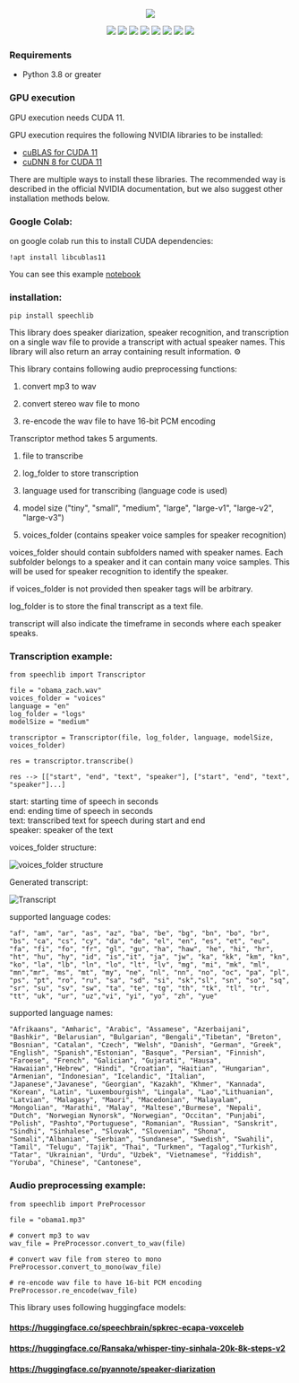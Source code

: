 <p align="center">
  <img src="speechlib.png" />
</p>

<p align="center">
    <a href="./LICENSE"><img src="https://img.shields.io/github/license/Navodplayer1/speechlib"></a>
    <a href="https://github.com/Navodplayer1/speechlib/releases"><img src="https://img.shields.io/github/v/release/Navodplayer1/speechlib?color=ffa"></a>
    <a href="support os"><img src="https://img.shields.io/badge/os-linux%2C%20win%2C%20mac-pink.svg"></a>
    <a href=""><img src="https://img.shields.io/badge/python-3.7+-aff.svg"></a>
    <a href="https://github.com/Navodplayer1/speechlib/graphs/contributors"><img src="https://img.shields.io/github/contributors/Navodplayer1/speechlib?color=9ea"></a>
    <a href="https://github.com/Navodplayer1/speechlib/issues"><img src="https://img.shields.io/github/issues/Navodplayer1/speechlib?color=9cc"></a>
    <a href="https://github.com/Navodplayer1/speechlib/stargazers"><img src="https://img.shields.io/github/stars/Navodplayer1/speechlib?color=ccf"></a>
    <a href="https://pypi.org/project/speechlib/"><img src="https://static.pepy.tech/badge/speechlib"></a>
    
</p>


### Requirements

* Python 3.8 or greater

### GPU execution

GPU execution needs CUDA 11.  

GPU execution requires the following NVIDIA libraries to be installed:

* [cuBLAS for CUDA 11](https://developer.nvidia.com/cublas)
* [cuDNN 8 for CUDA 11](https://developer.nvidia.com/cudnn)

There are multiple ways to install these libraries. The recommended way is described in the official NVIDIA documentation, but we also suggest other installation methods below.

### Google Colab:

on google colab run this to install CUDA dependencies:
```
!apt install libcublas11
```

You can see this example [notebook]()

### installation:
```
pip install speechlib
```

This library does speaker diarization, speaker recognition, and transcription on a single wav file to provide a transcript with actual speaker names. This library will also return an array containing result information. ⚙ 

This library contains following audio preprocessing functions:

1. convert mp3 to wav

2. convert stereo wav file to mono

3. re-encode the wav file to have 16-bit PCM encoding

Transcriptor method takes 5 arguments. 

1. file to transcribe

2. log_folder to store transcription

3. language used for transcribing (language code is used)

4. model size ("tiny", "small", "medium", "large", "large-v1", "large-v2", "large-v3")

5. voices_folder (contains speaker voice samples for speaker recognition)

voices_folder should contain subfolders named with speaker names. Each subfolder belongs to a speaker and it can contain many voice samples. This will be used for speaker recognition to identify the speaker.

if voices_folder is not provided then speaker tags will be arbitrary.

log_folder is to store the final transcript as a text file.

transcript will also indicate the timeframe in seconds where each speaker speaks.

### Transcription example:

```
from speechlib import Transcriptor

file = "obama_zach.wav"
voices_folder = "voices"
language = "en"
log_folder = "logs"
modelSize = "medium"

transcriptor = Transcriptor(file, log_folder, language, modelSize, voices_folder)

res = transcriptor.transcribe()

res --> [["start", "end", "text", "speaker"], ["start", "end", "text", "speaker"]...]
```

start: starting time of speech in seconds  
end: ending time of speech in seconds  
text: transcribed text for speech during start and end  
speaker: speaker of the text 

voices_folder structure:  

![voices_folder structure](voices_folder_structure1.png)

Generated transcript:  

![Transcript](transcript.png)  

supported language codes:  

```
"af", "am", "ar", "as", "az", "ba", "be", "bg", "bn", "bo", "br", "bs", "ca", "cs", "cy", "da", "de", "el", "en", "es", "et", "eu", "fa", "fi", "fo", "fr", "gl", "gu", "ha", "haw", "he", "hi", "hr", "ht", "hu", "hy", "id", "is","it", "ja", "jw", "ka", "kk", "km", "kn", "ko", "la", "lb", "ln", "lo", "lt", "lv", "mg", "mi", "mk", "ml", "mn","mr", "ms", "mt", "my", "ne", "nl", "nn", "no", "oc", "pa", "pl", "ps", "pt", "ro", "ru", "sa", "sd", "si", "sk","sl", "sn", "so", "sq", "sr", "su", "sv", "sw", "ta", "te", "tg", "th", "tk", "tl", "tr", "tt", "uk", "ur", "uz","vi", "yi", "yo", "zh", "yue"
```

supported language names:

```
"Afrikaans", "Amharic", "Arabic", "Assamese", "Azerbaijani", "Bashkir", "Belarusian", "Bulgarian", "Bengali","Tibetan", "Breton", "Bosnian", "Catalan", "Czech", "Welsh", "Danish", "German", "Greek", "English", "Spanish","Estonian", "Basque", "Persian", "Finnish", "Faroese", "French", "Galician", "Gujarati", "Hausa", "Hawaiian","Hebrew", "Hindi", "Croatian", "Haitian", "Hungarian", "Armenian", "Indonesian", "Icelandic", "Italian", "Japanese","Javanese", "Georgian", "Kazakh", "Khmer", "Kannada", "Korean", "Latin", "Luxembourgish", "Lingala", "Lao","Lithuanian", "Latvian", "Malagasy", "Maori", "Macedonian", "Malayalam", "Mongolian", "Marathi", "Malay", "Maltese","Burmese", "Nepali", "Dutch", "Norwegian Nynorsk", "Norwegian", "Occitan", "Punjabi", "Polish", "Pashto","Portuguese", "Romanian", "Russian", "Sanskrit", "Sindhi", "Sinhalese", "Slovak", "Slovenian", "Shona", "Somali","Albanian", "Serbian", "Sundanese", "Swedish", "Swahili", "Tamil", "Telugu", "Tajik", "Thai", "Turkmen", "Tagalog","Turkish", "Tatar", "Ukrainian", "Urdu", "Uzbek", "Vietnamese", "Yiddish", "Yoruba", "Chinese", "Cantonese",
```

### Audio preprocessing example:

```
from speechlib import PreProcessor

file = "obama1.mp3"

# convert mp3 to wav
wav_file = PreProcessor.convert_to_wav(file)   

# convert wav file from stereo to mono
PreProcessor.convert_to_mono(wav_file)

# re-encode wav file to have 16-bit PCM encoding
PreProcessor.re_encode(wav_file)
```

This library uses following huggingface models:

#### https://huggingface.co/speechbrain/spkrec-ecapa-voxceleb
#### https://huggingface.co/Ransaka/whisper-tiny-sinhala-20k-8k-steps-v2
#### https://huggingface.co/pyannote/speaker-diarization